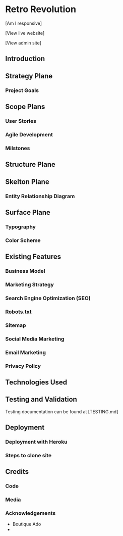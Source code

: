 # Retro Revolution

[Am I responsive]

[View live website]

[View admin site]

## Introduction

## Strategy Plane

### Project Goals

## Scope Plans

### User Stories

### Agile Development

### Milstones

## Structure Plane

## Skelton Plane

### Entity Relationship Diagram

## Surface Plane

### Typography

### Color Scheme

## Existing Features

### Business Model

### Marketing Strategy

### Search Engine Optimization (SEO)

### Robots.txt

### Sitemap

### Social Media Marketing

### Email Marketing

### Privacy Policy

## Technologies Used

## Testing and Validation

Testing documentation can be found at [TESTING.md]

## Deployment

### Deployment with Heroku

### Steps to clone site

## Credits

### Code

### Media

### Acknowledgements

* Boutique Ado
* 
